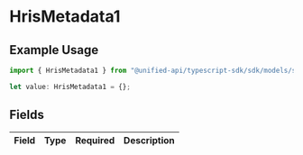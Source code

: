 # HrisMetadata1

## Example Usage

```typescript
import { HrisMetadata1 } from "@unified-api/typescript-sdk/sdk/models/shared";

let value: HrisMetadata1 = {};
```

## Fields

| Field       | Type        | Required    | Description |
| ----------- | ----------- | ----------- | ----------- |